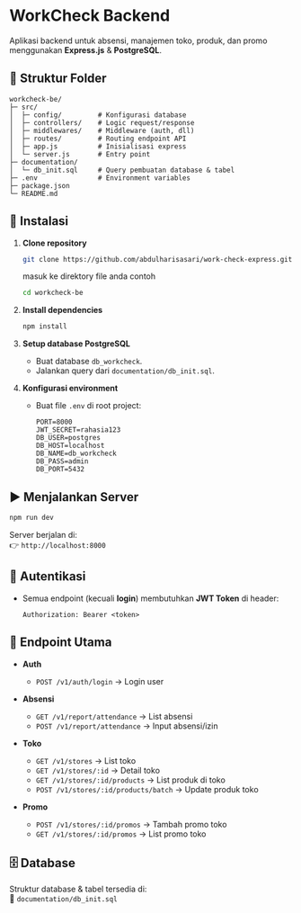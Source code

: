 # WorkCheck Backend

Aplikasi backend untuk absensi, manajemen toko, produk, dan promo menggunakan **Express.js** & **PostgreSQL**.

## 📂 Struktur Folder

```
workcheck-be/
├─ src/
│  ├─ config/         # Konfigurasi database
│  ├─ controllers/    # Logic request/response
│  ├─ middlewares/    # Middleware (auth, dll)
│  ├─ routes/         # Routing endpoint API
│  ├─ app.js          # Inisialisasi express
│  └─ server.js       # Entry point
├─ documentation/
│  └─ db_init.sql     # Query pembuatan database & tabel
├─ .env               # Environment variables
├─ package.json
└─ README.md
```

## 🚀 Instalasi

1. **Clone repository**
   ```bash
   git clone https://github.com/abdulharisasari/work-check-express.git
   
   ```

   masuk ke direktory file anda contoh

   ```bash
   cd workcheck-be
   ```

2. **Install dependencies**
   ```bash
   npm install
   ```

3. **Setup database PostgreSQL**
   - Buat database `db_workcheck`.
   - Jalankan query dari `documentation/db_init.sql`.

4. **Konfigurasi environment**
   - Buat file `.env` di root project:

     ```env
     PORT=8000
     JWT_SECRET=rahasia123
     DB_USER=postgres
     DB_HOST=localhost
     DB_NAME=db_workcheck
     DB_PASS=admin
     DB_PORT=5432
     ```

## ▶️ Menjalankan Server

```bash
npm run dev
```

Server berjalan di:  
👉 `http://localhost:8000`

## 🔑 Autentikasi

- Semua endpoint (kecuali **login**) membutuhkan **JWT Token** di header:

  ```
  Authorization: Bearer <token>
  ```

## 📌 Endpoint Utama

- **Auth**
  - `POST /v1/auth/login` → Login user

- **Absensi**
  - `GET /v1/report/attendance` → List absensi
  - `POST /v1/report/attendance` → Input absensi/izin

- **Toko**
  - `GET /v1/stores` → List toko
  - `GET /v1/stores/:id` → Detail toko
  - `GET /v1/stores/:id/products` → List produk di toko
  - `POST /v1/stores/:id/products/batch` → Update produk toko

- **Promo**
  - `POST /v1/stores/:id/promos` → Tambah promo toko
  - `GET /v1/stores/:id/promos` → List promo toko

## 🗄️ Database

Struktur database & tabel tersedia di:  
📄 `documentation/db_init.sql`
